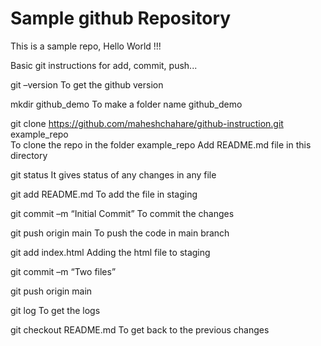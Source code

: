 # Sample github Repository

This is a sample repo, Hello World !!!

Basic git instructions for add, commit, push...

git –version 				To get the github version

mkdir github_demo   			To make a folder name github_demo

git clone https://github.com/maheshchahare/github-instruction.git example_repo    
To clone the repo in the folder example_repo
Add README.md file in this directory

git status				It gives status of any changes in any file

git add README.md 			To add the file in staging

git commit –m “Initial Commit” 	To commit the changes

git push origin main 			To push the code in main branch

git add index.html			Adding the html file to staging

git commit –m “Two files”

git push origin main

git log 					To get the logs

git checkout README.md 		To get back to the previous changes
